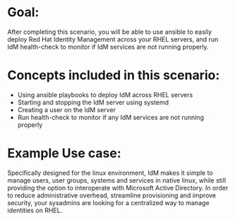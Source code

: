 # Goal:
After completing this scenario, you will be able to use ansible to easily deploy Red Hat Identity Management across your 
RHEL servers, and run IdM health-check to monitor if IdM services are not running properly.

# Concepts included in this scenario:
* Using ansible playbooks to deploy IdM across RHEL servers
* Starting and stopping the IdM server using systemd
* Creating a user on the IdM server
* Run health-check to monitor if any IdM services are not running properly
 
# Example Use case:
Specifically designed for the linux environment, IdM makes it simple to manage users, user groups, systems and services 
in native linux, while still providing the option to interoperate with Microsoft Active Directory. In order to reduce 
administrative overhead, streamline provisioning and improve security, your sysadmins are looking for a centralized way 
to manage identities on RHEL. 

